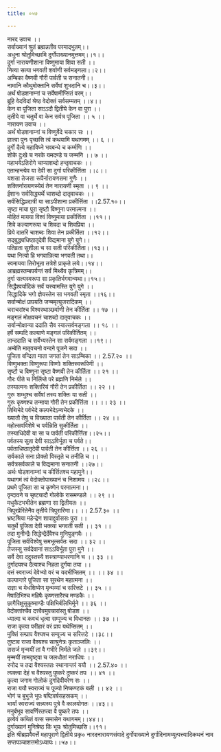 ```yaml
---
title: ०५७

---
```

नारद उवाच ।।  
सर्वाख्यानं श्रुतं ब्रह्मन्नतीव परमाद्भुतम्।।  
अधुना श्रोतुमिच्छामि दुर्गोपाख्यानमुत्तमम्।।१।।  
दुर्गा नारायणीशाना विष्णुमाया शिवा सती ।।  
नित्या सत्या भगवती शर्वाणी सर्वमङ्गला।।२।।  
अम्बिका वैष्णवी गौरी पार्वती च सनातनी।।  
नामानि कौथुमोक्तानि सर्वेषां शुभदानि च।।३।।  
अर्थं षोडशनाम्नां च सर्वेषामीप्सितं वरम्।।  
ब्रूहि वेदविदां श्रेष्ठ वेदोक्तं सर्वसम्मतम् ।।४।।  
केन वा पूजिता साऽऽदौ द्वितीये केन वा पुरा ।।  
तृतीये वा चतुर्थे वा केन सर्वत्र पूजिता ।। ५ ।।  
नारायण उवाच ।।  
अर्थं षोडशनाम्नां च विष्णुर्वेदे चकार सः ।।  
ज्ञात्वा पुनः पृच्छसि त्वं कथयामि यथागमम् ।। ६ ।।  
दुर्गो दैत्ये महाविघ्ने भवबन्धे च कर्म्मणि ।।  
शोके दुःखे च नरके यमदण्डे च जन्मनि ।। ७ ।।  
महाभयेऽतिरोगे चाप्याशब्दो हन्तृवाचकः ।।  
एतान्हन्त्येव या देवी सा दुर्गा परिकीर्त्तिता ।।८।।  
यशसा तेजसा रूपैर्नारायणसमा गुणैः ।।  
शक्तिर्नारायणस्येयं तेन नारायणी स्मृता ।। ९ ।।  
ईशानः सर्वसिद्ध्यर्थे चाशब्दो दातृवाचकः ।।  
सर्वसिद्धिप्रदात्री या साऽपीशाना प्रकीर्त्तिता ।।2.57.१०।।  
सृष्टा माया पुरा सृष्टौ विष्णुना परमात्मना ।।  
मोहितं मायया विश्वं विष्णुमाया प्रकीर्त्तिता ।।११।।  
शिवे कल्याणरूपा च शिवदा च शिवप्रिया ।।  
प्रिये दातरि चाशब्दः शिवा तेन प्रकीर्तिता ।।१२।।  
सद्बुद्ध्यधिष्ठातृदेवी विद्यमाना युगे युगे।।  
पतिव्रता सुशीला च सा सती परिकीर्तिता।।१३।।  
यथा नित्यो हि भगवान्नित्या भगवती तथा।।  
स्वमायया तिरोभूता तत्रेशे प्राकृते लये।।१४।।  
आब्रह्मस्तम्बपर्यन्तं सर्वं मिथ्यैव कृत्रिमम्।।  
दुर्गा सत्यस्वरूपा सा प्रकृतिर्भगवान्यथा।।१५।।  
सिद्धैश्वर्यादिकं सर्वं यस्यामस्ति युगे युगे ।।  
सिद्धादिके भगो ज्ञेयस्तेन सा भगवती स्मृता ।।१६।।  
सर्वान्मोक्षं प्रापयति जन्ममृत्युजरादिकम् ।।  
चराचरांश्च विश्वस्थाञ्छर्वाणी तेन कीर्तिता ।। १७ ।।  
मङ्गलं मोक्षवचनं चाशब्दो दातृवाचकः ।।  
सर्वान्मोक्षान्या ददाति सैव स्यात्सर्वमङ्गला ।। १८ ।।  
हर्षे सम्पदि कल्याणे मङ्गलं परिकीर्तितम् ।।  
तान्ददाति च सर्वेभ्यस्तेन सा सर्वमङ्गला ।।१९।।  
अम्बेति मातृवचनो वन्दने पूजने सदा ।।  
पूजिता वन्दिता माता जगतां तेन साऽम्बिका ।। 2.57.२० ।।  
विष्णुभक्ता विष्णुरूपा विष्णोः शक्तिस्वरूपिणी ।।  
सृष्टौ च विष्णुना सृष्टा वैष्णवी तेन कीर्तिता ।। २१ ।।  
गौरः पीते च निर्लिप्ते परे ब्रह्मणि निर्मले ।।  
तस्यात्मनः शक्तिरियं गौरी तेन प्रकीर्तिता ।। २२ ।।  
गुरुः शम्भुश्च सर्वेषां तस्य शक्तिः या सती ।।  
गुरुः कृष्णश्च तन्माया गौरी तेन प्रकीर्त्तिता ।। ।। २३ ।।  
तिथिभेदे पर्वभेदे कल्पभेदेऽन्यभेदके ।।  
ख्यातौ तेषु च विख्याता पार्वती तेन कीर्तिता ।। २४ ।।  
महोत्सवविशेषे च पर्वन्निति सुकीर्तिता ।।  
तस्याधिदेवी या सा च पार्वती परिकीर्त्तिता।।२५।।  
पर्वतस्य सुता देवी साऽऽविर्भूता च पर्वते।।  
पर्वताधिष्ठातृदेवी पार्वती तेन कीर्त्तिता ।। २६ ।।  
सर्वकाले सना प्रोक्तो विस्तृते च तनीति च ।।  
सर्वत्रसर्वकाले च विद्यमाना सनातनी ।।२७।।  
अर्थः षोडशनाम्नां च कीर्त्तितश्च महामुने।।  
यथागमं त्वं वेदोक्तोपाख्यानं च निशामय ।।२८।।  
प्रथमे पूजिता सा च कृष्णेन परमात्मना।।  
वृन्दावने च सृष्ट्यादौ गोलोके रासमण्डले ।। २९ ।।  
मधुकैटभभीतेन ब्रह्मणा सा द्वितीयतः ।।  
त्रिपुरप्रेरितेनैव तृतीये त्रिपुरारिणा।। ।। 2.57.३० ।।  
भ्रष्टश्रिया महेन्द्रेण शापाद्दुर्वाससः पुरा ।।  
चतुर्थे पूजिता देवी भक्त्या भगवती सती ।। ३१ ।।  
तदा मुनीन्द्रैः सिद्धेन्द्रैर्देवैश्च मुनिपुङ्गवैः ।।  
पूजिता सर्वविश्वेषु समभूत्सर्वतः सदा ।। ३२ ।।  
तेजस्सु सर्वदेवानां साऽऽविर्भूता पुरा मुने ।।  
सर्वे देवा ददुस्तस्यै शस्त्राण्याभरणानि च ।। ३३ ।।  
दुर्गादयश्च दैत्याश्च निहता दुर्गया तया ।।  
दत्तं स्वराज्यं देवेभ्यो वरं च यदभीप्सितम् ।। ।। ३४ ।।  
कल्पान्तरे पूजिता सा सुरथेन महात्मना ।।  
राज्ञा च मेधशिष्येण मृन्मय्यां च सरित्तटे ।। ३५ ।।  
मेषादिभिश्च महिषैः कृष्णसारैश्च मण्डकैः ।।  
छागैरिक्षुसुकूष्माण्डैः पक्षिभिर्बलिभिर्मुने ।। ३६ ।।  
वेदोक्तांश्चैव दत्त्वैवमुपचारांस्तु षोडश ।।  
ध्यात्वा च कवचं धृत्वा सम्पूज्य च विधानतः ।। ३७ ।।  
राजा कृत्वा परीहारं वरं प्राप यथेप्सितम् ।।  
मुक्तिं सम्प्राप वैश्यश्च सम्पूज्य च सरित्तटे ।।३८।।  
तुष्टाव राजा वैश्यश्च साश्रुनेत्रः कृताञ्जलिः ।।  
ससर्ज मृन्मयीं तां वै गभीरे निर्मले जले ।।३९।।  
मृन्मयीं तामदृष्ट्वा च जलधौतां नराधिपः ।।  
रुरोद च तदा वैश्यस्ततः स्थानान्तरं ययौ ।। 2.57.४० ।।  
त्यक्त्वा देहं च वैश्यस्तु पुष्करे दुष्करं तपः ।। ४१ ।।  
कृत्वा जगाम गोलोकं दुर्गादेवीवरेण सः ।।  
राजा ययौ स्वराज्यं च पूज्यो निष्कण्टकं बली ।। ४२ ।।  
भोगं च बुभुजे भूपः षष्टिवर्षसहस्रकम् ।।  
भार्यां स्वराज्यं सन्न्यस्य पुत्रे वै कालयोगतः ।।४३।।  
मनुर्बभूव सावर्णिस्तप्त्वा वै पुष्करे तपः ।।  
इत्येवं कथितं वत्स समासेन यथागमम्।।४४।।  
दुर्गाख्यानं मुनिश्रेष्ठ किं भूयः श्रोतुमिच्छसि।।९१।  
इति श्रीब्रह्मवैवर्त्ते महापुराणे द्वितीये प्रकृ० नारदनारायणसंवादे दुर्गोपाख्याने दुर्गादिनामव्युत्पत्त्यादिकथनं नाम सप्तपञ्चाशत्तमोऽध्यायः।।५७।।